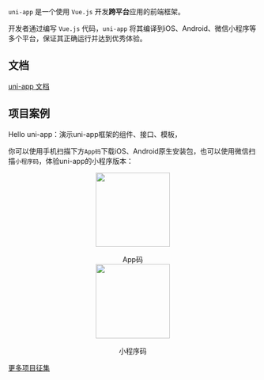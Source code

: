 `uni-app` 是一个使用 `Vue.js` 开发**跨平台**应用的前端框架。

开发者通过编写 `Vue.js` 代码，`uni-app` 将其编译到iOS、Android、微信小程序等多个平台，保证其正确运行并达到优秀体验。

## 文档

[uni-app 文档](https://uniapp.dcloud.io)

## 项目案例

Hello uni-app：演示uni-app框架的组件、接口、模板，

你可以使用手机扫描下方`App码`下载iOS、Android原生安装包，也可以使用微信扫描`小程序码`，体验uni-app的小程序版本：

<div style="">
	<div style="display:flex;align-items: center;flex-direction: column;">
		<img src="https://img.cdn.aliyun.dcloud.net.cn/guide/uniapp/app_download.png" width="150"/>
		<span style="margin-top:15px;">App码</span>
	</div>
	<div style="display:flex;align-items: center;flex-direction: column;">
		<img src="https://img.cdn.aliyun.dcloud.net.cn/guide/uniapp/gh_33446d7f7a26_430.jpg" width="150"/>
		<span style="margin-top:15px;">小程序码</span>
	</div>
</div>


[更多项目征集]()
